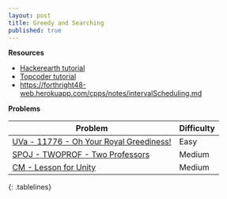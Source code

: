 ```yaml
---
layout: post
title: Greedy and Searching
published: true
---
```


**Resources**
* [Hackerearth tutorial](https://www.hackerearth.com/practice/algorithms/greedy/basics-of-greedy-algorithms/tutorial/)
* [Topcoder tutorial](https://www.topcoder.com/community/competitive-programming/tutorials/greedy-is-good/)
* https://forthright48-web.herokuapp.com/cpps/notes/intervalScheduling.md

**Problems**

| Problem                                   | Difficulty |
|-----------------------------------------  |------------|
| [UVa - 11776 - Oh Your Royal Greediness!](https://onlinejudge.org/external/117/11776.pdf)     | Easy       |
| [SPOJ - TWOPROF - Two Professors](https://www.spoj.com/problems/TWOPROF/)           | Medium     |
| [CM - Lesson for Unity](https://algo.codemarshal.org/contests/subiupc-2015/problems/B)                    | Medium     |
{: .tablelines}
